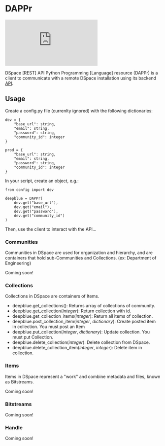 # DAPPr

![Dapper men](https://images.nypl.org/index.php?id=5205109&t=w)

DSpace [REST] API Python Programming [Language] resource (DAPPr) is a client to communicate with a remote DSpace installation using its backend [API](https://wiki.duraspace.org/display/DSDOC5x/REST+API).

## Usage

Create a config.py file (currenlty ignored) with the following dictionaries:

    dev = {
        "base_url": string,
        "email": string,
        "password": string,
        "community_id": integer
    }

    prod = {
        "base_url": string,
        "email": string,
        "password": string,
        "community_id": integer
    }
    
In your script, create an object, e.g.:

    from config import dev

    deepblue = DAPPr(
        dev.get("base_url"),
        dev.get("email"),
        dev.get("password"), 
        dev.get("community_id")
    )
    
Then, use the client to interact with the API...

### Communities

Communities in DSpace are used for organization and hierarchy, and are containers that hold sub-Communities and Collections. (ex: Department of Engineering)

Coming soon!

### Collections

Collections in DSpace are containers of Items.
  * deepblue.get_collections(): Returns array of collections of community.
  * deepblue.get_collection(*integer*): Return collection with id.
  * deepblue.get_collection_items(*integer*): Return all items of collection.
  * deepblue.post_collection_item(*integer*, *dictionary*): Create posted item in collection. You must post an Item
  * deepblue.put_collection(*integer*, *dictionary*): Update collection. You must put Collection.
  * deepblue.delete_collection(*integer*): Delete collection from DSpace.
  * deepblue.delete_collection_item(*integer*, *integer*): Delete item in collection.

### Items

Items in DSpace represent a "work" and combine metadata and files, known as Bitstreams.

Coming soon!

### Bitstreams

Coming soon!

### Handle

Coming soon!
